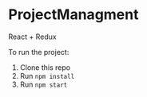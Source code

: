 # ProjectManagment
 React + Redux

To run the project:

1. Clone this repo
2. Run `npm install`
3. Run `npm start`

